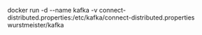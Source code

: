 docker run -d --name kafka -v connect-distributed.properties:/etc/kafka/connect-distributed.properties wurstmeister/kafka